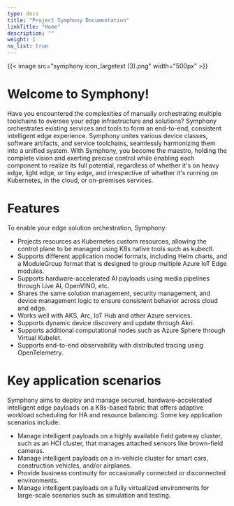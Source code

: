 ```yaml
---
type: docs
title: "Project Symphony Documentation"
linkTitle: "Home"
description: ""
weight: 1
no_list: true
---
```


{{< image src="symphony icon_largetext (3).png" width="500px" >}}

# Welcome to Symphony!

Have you encountered the complexities of manually orchestrating multiple toolchains to oversee your edge infrastructure and solutions? Symphony orchestrates existing services and tools to form an end-to-end, consistent intelligent edge experience. Symphony unites various device classes, software artifacts, and service toolchains, seamlessly harmonizing them into a unified system. With Symphony, you become the maestro, holding the complete vision and exerting precise control while enabling each component to realize its full potential, regardless of whether it's on heavy edge, light edge, or tiny edge, and irrespective of whether it's running on Kubernetes, in the cloud, or on-premises services.

# Features

To enable your edge solution orchestration, Symphony:

- Projects resources as Kubernetes custom resources, allowing the control plane to be managed using K8s native tools such as kubectl.
- Supports different application model formats, including Helm charts, and a ModuleGroup format that is designed to group multiple Azure IoT Edge modules.
- Supports hardware-accelerated AI payloads using media pipelines through Live AI, OpenVINO, etc.
- Shares the same solution management, security management, and device management logic to ensure consistent behavior across cloud and edge.
- Works well with AKS, Arc, IoT Hub and other Azure services.
- Supports dynamic device discovery and update through Akri.
- Supports additional computational nodes such as Azure Sphere through Virtual Kubelet.
- Supports end-to-end observability with distributed tracing using OpenTelemetry.

# Key application scenarios

Symphony aims to deploy and manage secured, hardware-accelerated intelligent edge payloads on a K8s-based fabric that offers adaptive workload scheduling for HA and resource balancing. Some key application scenarios include:

- Manage intelligent payloads on a highly available field gateway cluster, such as an HCI cluster, that manages attached sensors like brown-field cameras.
- Manage intelligent payloads on a in-vehicle cluster for smart cars, construction vehicles, and/or airplanes.
- Provide business continuity for occasionally connected or disconnected environments.
- Manage intelligent payloads on a fully virtualized environments for large-scale scenarios such as simulation and testing.
